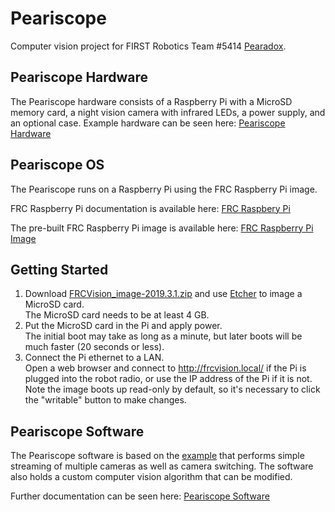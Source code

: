 # Peariscope

Computer vision project for FIRST Robotics Team #5414 [Pearadox](http://https://pearadox5414.weebly.com/).

## Peariscope Hardware

The Peariscope hardware consists of a Raspberry Pi with a MicroSD memory card, a night vision camera with infrared LEDs, a power supply, and an optional case.  Example hardware can be seen here:
[Peariscope Hardware](hardware/README.md)

## Peariscope OS

The Peariscope runs on a Raspberry Pi using the FRC Raspberry Pi image.

FRC Raspberry Pi documentation is available here:
[FRC Raspbery Pi](https://wpilib.screenstepslive.com/s/currentCS/m/85074/l/1027241-using-the-raspberry-pi-for-frc)

The pre-built FRC Raspberry Pi image is available here:
[FRC Raspberry Pi Image](https://github.com/wpilibsuite/FRCVision-pi-gen/releases)

## Getting Started

1. Download [FRCVision_image-2019.3.1.zip](https://github.com/wpilibsuite/FRCVision-pi-gen/releases/download/v2019.3.1/FRCVision_image-2019.3.1.zip) and use [Etcher](https://www.balena.io/etcher/) to image a MicroSD card.  
The MicroSD card needs to be at least 4 GB.  
2. Put the MicroSD card in the Pi and apply power.  
The initial boot may take as long as a minute, but later boots will be much faster (20 seconds or less).  
3. Connect the Pi ethernet to a LAN.  
Open a web browser and connect to http://frcvision.local/ if the Pi is plugged into the robot radio, or use the IP address of the Pi if it is not.  
Note the image boots up read-only by default, so it's necessary to click the "writable" button to make changes.  

## Peariscope Software

The Peariscope software is based on the [example](https://github.com/wpilibsuite/FRCVision-pi-gen/releases/download/v2019.3.1/example-python-2019.3.1.zip)
that performs simple streaming of multiple cameras as well as camera switching.
The software also holds a custom computer vision algorithm that can be modified.

Further documentation can be seen here:
[Peariscope Software](src/README.md)
